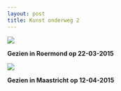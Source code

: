 ```yaml
---
layout: post
title: Kunst onderweg 2
---
```

![](/Mijn-fotoblog/img/IMGP4398.jpg)

**Gezien in Roermond op 22-03-2015**

![](/Mijn-fotoblog/img/IMGP4582.jpg-2)

**Gezien in Maastricht op 12-04-2015**
